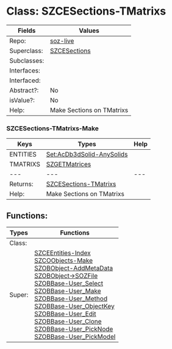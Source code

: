 
# Class:	SZCESections-TMatrixs

| Fields | Values |
| --------- | --------- |
| Repo: | [soz-live](/repos/soz-live.html) |
| Superclass: | [SZCESections](SZCESections.html) |
| Subclasses: |  |
| Interfaces: |  |
| Interfaced: |  |
| Abstract?: | No |
| isValue?: | No |
| Help: | Make Sections on TMatrixs |

### SZCESections-TMatrixs-Make

| Keys | Types | Help |
| --------- | --------- | --------- |
| ENTITIES | [Set:AcDb3dSolid-AnySolids](AcDb3dSolid-AnySolids.html) |  |
| TMATRIXS | [SZGETMatrices](SZGETMatrices.html) |  |
| --- | --- | --- |
| Returns: | [SZCESections-TMatrixs](SZCESections-TMatrixs.html) |
| Help: | Make Sections on TMatrixs |


## Functions:

| Types | Functions |
| --------- | --------- |
| Class: |  |
| Super: | [SZCEEntities-Index](SZCEEntities.html) <br> [SZCOObjects-Make](SZCOObjects.html) <br> [SZOBObject-AddMetaData](SZOBObject.html) <br> [SZOBObject->SOZFile](SZOBObject.html) <br> [SZOBBase-User_Select](SZOBBase.html) <br> [SZOBBase-User_Make](SZOBBase.html) <br> [SZOBBase-User_Method](SZOBBase.html) <br> [SZOBBase-User_ObjectKey](SZOBBase.html) <br> [SZOBBase-User_Edit](SZOBBase.html) <br> [SZOBBase-User_Clone](SZOBBase.html) <br> [SZOBBase-User_PickNode](SZOBBase.html) <br> [SZOBBase-User_PickModel](SZOBBase.html) |


